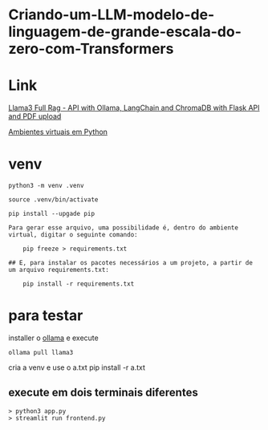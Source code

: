 # Criando-um-LLM-modelo-de-linguagem-de-grande-escala-do-zero-com-Transformers

# Link
[Llama3 Full Rag - API with Ollama, LangChain and ChromaDB with Flask API and PDF upload](https://www.youtube.com/watch?v=7VAs22LC7WE)

[Ambientes virtuais em Python](https://medium.com/turing-talks/ambientes-virtuais-em-python-60924a4bf4f)

# venv 
    python3 -m venv .venv

    source .venv/bin/activate

    pip install --upgade pip

    Para gerar esse arquivo, uma possibilidade é, dentro do ambiente virtual, digitar o seguinte comando:

        pip freeze > requirements.txt

    ## E, para instalar os pacotes necessários a um projeto, a partir de um arquivo requirements.txt:

        pip install -r requirements.txt

# para testar
installer o [ollama](https://ollama.com/) e execute

    ollama pull llama3

cria a venv e use o a.txt
    pip install -r a.txt
## execute em dois terminais diferentes
    > python3 app.py
    > streamlit run frontend.py 


